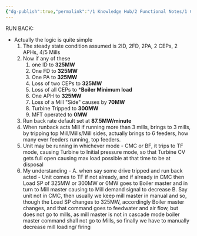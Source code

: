 ```yaml
---
{"dg-publish":true,"permalink":"/1 Knowledge Hub/2 Functional Notes/1 Career Notes/3 TSTPS Kaniha Technical Notes/A Protection Interlocks and Control Logic Systems/Runback/","noteIcon":""}
---
```


RUN BACK:
- Actually the logic is quite simple
    1. The steady state condition assumed is 2ID, 2FD, 2PA, 2 CEPs, 2 APHs,  4/5 Mills
    2. Now if any of these
        1. one ID to **325MW**
        2. One FD to **325MW**
        3. One PA to **325MW**
        4. Loss of two CEPs to **325MW**
        5. Loss of all CEPs to ***Boiler Minimum load**
        6. One APH to **325MW**
        7. Loss of a Mill "Side" causes by **70MW**
        8. Turbine Tripped to **300MW**
        9. MFT operated to **0MW**
    3. Run back rate default set at **87.5MW/minute**
    4. When runback acts Mill if running more than 3 mills, brings to 3 mills, by tripping top Mill/Mills/Mill sides, actually brings to 6 feeders, how many ever feeders running, top feeders.
    4. Unit may be running in whichever mode - CMC or BF, it trips to TF mode, causing Turbine to Initial pressure mode, so that Turbine CV gets full open causing max load possible at that time to be at disposal
    5. My understanding -
        A.  when  say some drive tripped and run back acted - Unit comes to TF if not already, and if already in CMC then Load SP of 325MW or 300MW or 0MW goes to Boiler master and in turn to Mill master causing to Mill demand signal to decrease
        B. Say unit not in CMC, then usually we keep mill master in manual and so, though the Load SP changes to 325MW, accordingly Boiler master changes, and that command goes to feedwater and air flow, but does not go to mills, as mill master is not in cascade mode boiler master command shall not go to Mills, so finally we have to manually decrease mill loading/ firing
        



